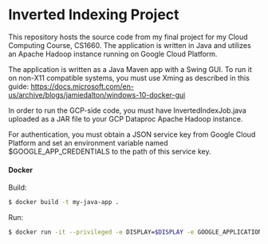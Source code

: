 # Inverted Indexing Project

This repository hosts the source code from my final project for my Cloud Computing Course, CS1660.
The application is written in Java and utilizes an Apache Hadoop instance running on Google Cloud Platform.

The application is written as a Java Maven app with a Swing GUI. To run it on non-X11 compatible systems, you must use Xming as described in this guide: https://docs.microsoft.com/en-us/archive/blogs/jamiedalton/windows-10-docker-gui

In order to run the GCP-side code, you must have InvertedIndexJob.java uploaded as a JAR file to your GCP Dataproc Apache Hadoop instance.

For authentication, you must obtain a JSON service key from Google Cloud Platform and set an environment variable named $GOOGLE_APP_CREDENTIALS to the path of this service key.


#### Docker
Build:
```sh
$ docker build -t my-java-app .
```
Run:
```sh
$ docker run -it --privileged -e DISPLAY=$DISPLAY -e GOOGLE_APPLICATION_CREDENTIALS=$GOOGLE_APPLICATION_CREDENTIALS my-java-app
```
